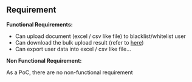 ## Requirement

**Functional Requirements:**
- Can upload document (excel / csv like file) to blacklist/whitelist user
- Can download the bulk upload result (refer to [here](https://manitesharma.medium.com/designing-for-enterprise-better-ux-for-bulk-upload-961e9fd1b80d))
- Can export user data into excel / csv like file...

**Non Functional Requirement:**

As a PoC, there are no non-functional requirement

